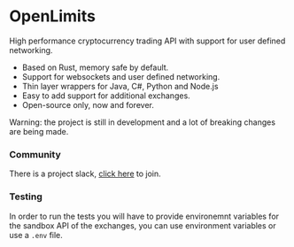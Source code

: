 # OpenLimits

High performance cryptocurrency trading API with support for user defined networking.

* Based on Rust, memory safe by default.
* Support for websockets and user defined networking.
* Thin layer wrappers for Java, C#, Python and Node.js
* Easy to add support for additional exchanges.
* Open-source only, now and forever.


Warning: the project is still in development and a lot of breaking changes are being made.

### Community

There is a project slack, [click here](https://join.slack.com/t/openlimitsworkspace/shared_invite/zt-fbtlnsva-fFaHHb2zSdc77Vrk7ayhSw) to join.

### Testing

In order to run the tests you will have to provide environemnt variables for the sandbox API of the exchanges, you can use environment variables or use a `.env` file.
